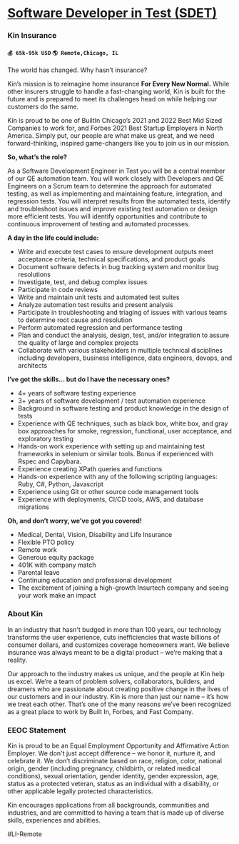 # [Software Developer in Test (SDET)](https://www.remotewlb.com/apply/software-developer-in-test-sdet)  
### Kin Insurance  
#### `💰 65k-95k USD` `🌎 Remote,Chicago, IL`  

The world has changed. Why hasn’t insurance?

Kin’s mission is to reimagine home insurance **For Every New Normal.** While other insurers struggle to handle a fast-changing world, Kin is built for the future and is prepared to meet its challenges head on while helping our customers do the same.

Kin is proud to be one of BuiltIn Chicago’s 2021 and 2022 Best Mid Sized Companies to work for, and Forbes 2021 Best Startup Employers in North America. Simply put, our people are what make us great, and we need forward-thinking, inspired game-changers like you to join us in our mission.

**So, what’s the role?**

As a Software Development Engineer in Test you will be a central member of our QE automation team. You will work closely with Developers and QE Engineers on a Scrum team to determine the approach for automated testing, as well as implementing and maintaining feature, integration, and regression tests. You will interpret results from the automated tests, identify and troubleshoot issues and improve existing test automation or design more efficient tests. You will identify opportunities and contribute to continuous improvement of testing and automated processes.

 **A day in the life could include:**

  * Write and execute test cases to ensure development outputs meet acceptance criteria, technical specifications, and product goals
  * Document software defects in bug tracking system and monitor bug resolutions
  * Investigate, test, and debug complex issues
  * Participate in code reviews
  * Write and maintain unit tests and automated test suites
  * Analyze automation test results and present analysis
  * Participate in troubleshooting and triaging of issues with various teams to determine root cause and resolution
  * Perform automated regression and performance testing 
  * Plan and conduct the analysis, design, test, and/or integration to assure the quality of large and complex projects
  * Collaborate with various stakeholders in multiple technical disciplines including developers, business intelligence, data engineers, devops, and architects

 **I’ve got the skills… but do I have the necessary ones?**

  * 4+ years of software testing experience
  * 3+ years of software development / test automation experience
  * Background in software testing and product knowledge in the design of tests
  * Experience with QE techniques, such as black box, white box, and gray box approaches for smoke, regression, functional, user acceptance, and exploratory testing
  * Hands-on work experience with setting up and maintaining test frameworks in selenium or similar tools. Bonus if experienced with Rspec and Capybara.
  * Experience creating XPath queries and functions
  * Hands-on experience with any of the following scripting languages: Ruby, C#, Python, Javascript
  * Experience using Git or other source code management tools
  * Experience with deployments, CI/CD tools, AWS, and database migrations

 **Oh, and don’t worry, we’ve got you covered!**

  * Medical, Dental, Vision, Disability and Life Insurance
  * Flexible PTO policy 
  * Remote work
  * Generous equity package
  * 401K with company match
  * Parental leave
  * Continuing education and professional development
  * The excitement of joining a high-growth Insurtech company and seeing your work make an impact

### **About Kin**

In an industry that hasn't budged in more than 100 years, our technology transforms the user experience, cuts inefficiencies that waste billions of consumer dollars, and customizes coverage homeowners want. We believe insurance was always meant to be a digital product – we’re making that a reality.

Our approach to the industry makes us unique, and the people at Kin help us excel. We’re a team of problem solvers, collaborators, builders, and dreamers who are passionate about creating positive change in the lives of our customers and in our industry. Kin is more than just our name – it’s how we treat each other. That’s one of the many reasons we’ve been recognized as a great place to work by Built In, Forbes, and Fast Company.

### **EEOC Statement**

Kin is proud to be an Equal Employment Opportunity and Affirmative Action Employer. We don't just accept difference – we honor it, nurture it, and celebrate it. We don’t discriminate based on race, religion, color, national origin, gender (including pregnancy, childbirth, or related medical conditions), sexual orientation, gender identity, gender expression, age, status as a protected veteran, status as an individual with a disability, or other applicable legally protected characteristics.

Kin encourages applications from all backgrounds, communities and industries, and are committed to having a team that is made up of diverse skills, experiences and abilities.

#LI-Remote

